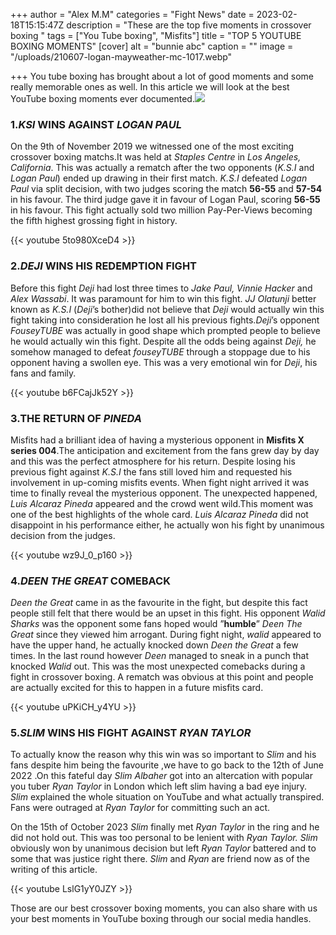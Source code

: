 +++
author = "Alex M.M"
categories = "Fight News"
date = 2023-02-18T15:15:47Z
description = "These are the top five moments in crossover boxing "
tags = ["You Tube boxing", "Misfits"]
title = "TOP 5 YOUTUBE BOXING MOMENTS"
[cover]
alt = "bunnie abc"
caption = ""
image = "/uploads/210607-logan-mayweather-mc-1017.webp"

+++
You tube boxing has brought about a lot of good moments and some really memorable ones as well. In this article we will look at the best YouTube boxing moments ever documented.![](/uploads/youtube-vs-tiktok-fight-results-ftr_12v044w4hlqrk1aph8mq1sgjxc-png.webp)

### 1._KSI_ WINS AGAINST _LOGAN PAUL_

On the 9th of November 2019 we witnessed one of the most exciting crossover boxing matchs.It was held at _Staples Centre_ in _Los Angeles, California_. This was actually a rematch after the two opponents (_K.S.I_ and _Logan Paul_) ended up drawing in their first match. _K.S.I_ defeated _Logan Paul_ via split decision, with two judges scoring the match **56-55** and **57-54** in his favour. The third judge gave it in favour of Logan Paul, scoring **56-55** in his favour. This fight actually sold two million Pay-Per-Views becoming the fifth highest grossing fight in history.

{{< youtube 5to980XceD4 >}}

### 2._DEJI_ WINS HIS REDEMPTION FIGHT

Before this fight _Deji_ had lost three times to _Jake Paul, Vinnie Hacker_ and _Alex Wassabi_. It was paramount for him to win this fight. _JJ Olatunji_ better known as _K.S.I_ (_Deji_’s bother)did not believe that _Deji_ would actually win this fight taking into consideration he lost all his previous fights._Deji_’s opponent _FouseyTUBE_ was actually in good shape which prompted people to believe he would actually win this fight. Despite all the odds being against _Deji,_ he somehow managed to defeat _fouseyTUBE_ through a stoppage due to his opponent having a swollen eye. This was a very emotional win for _Deji_, his fans and family.

{{< youtube b6FCajJk52Y >}}

### 3.THE RETURN OF _PINEDA_

Misfits had a brilliant idea of having a mysterious opponent in **Misfits X series 004**.The anticipation and excitement from the fans grew day by day and this was the perfect atmosphere for his return. Despite losing his previous fight against _K.S.I_ the fans still loved him and requested his involvement in up-coming misfits events. When fight night arrived it was time to finally reveal the mysterious opponent. The unexpected happened, _Luis Alcaraz Pineda_ appeared and the crowd went wild.This moment was one of the best highlights of the whole card. _Luis Alcaraz Pineda_ did not disappoint in his performance either, he actually won his fight by unanimous decision from the judges.

{{< youtube wz9J_0_p160 >}}

### 4._DEEN THE GREAT_ COMEBACK

_Deen the Great_ came in as the favourite in the fight, but despite this fact people still felt that there would be an upset in this fight. His opponent _Walid Sharks_ was the opponent some fans hoped would ”**humble**” _Deen The Great_ since they viewed him arrogant. During fight night, _walid_ appeared to have the upper hand, he actually knocked down _Deen the Great_ a few times. In the last round however _Deen_ managed to sneak in a punch that knocked _Walid_ out. This was the most unexpected comebacks during a fight in crossover boxing. A rematch was obvious at this point and people are actually excited for this to happen in a future misfits card.

{{< youtube uPKiCH_y4YU >}}

### 5._SLIM_ WINS HIS FIGHT AGAINST _RYAN TAYLOR_

To actually know the reason why this win was so important to _Slim_ and his fans despite him being the favourite ,we have to go back to the 12th of June 2022 .On this fateful day _Slim Albaher_ got into an altercation with popular you tuber _Ryan Taylor_ in London which left slim having a bad eye injury. _Slim_ explained the whole situation on YouTube and what actually transpired. Fans were outraged at _Ryan Taylor_ for committing such an act.

On the 15th of October 2023 _Slim_ finally met _Ryan Taylor_ in the ring and he did not hold out. This was too personal to be lenient with _Ryan Taylor._ _Slim_ obviously won by unanimous decision but left _Ryan Taylor_ battered and to some that was justice right there. _Slim_ and _Ryan_ are friend now as of the writing of this article.

{{< youtube LslG1yY0JZY >}}

Those are our best crossover boxing moments, you can also share with us your best moments in YouTube boxing through our social media handles.